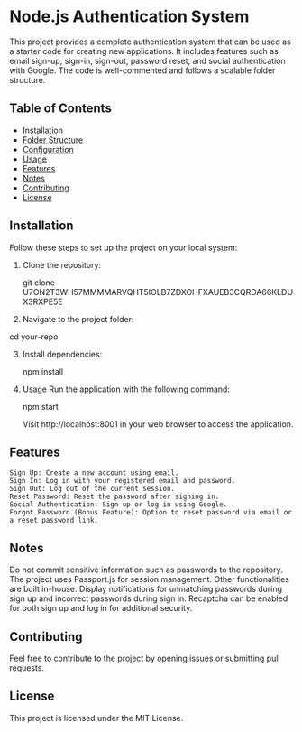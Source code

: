 # Node.js Authentication System

This project provides a complete authentication system that can be used as a starter code for creating new applications. It includes features such as email sign-up, sign-in, sign-out, password reset, and social authentication with Google. The code is well-commented and follows a scalable folder structure.

## Table of Contents

- [Installation](#installation)
- [Folder Structure](#folder-structure)
- [Configuration](#configuration)
- [Usage](#usage)
- [Features](#features)
- [Notes](#notes)
- [Contributing](#contributing)
- [License](#license)

## Installation

Follow these steps to set up the project on your local system:

1. Clone the repository:

   git clone U7ON2T3WH57MMMMARVQHT5IOLB7ZDXOHFXAUEB3CQRDA66KLDUX3RXPE5E

2. Navigate to the project folder:

 cd your-repo

3. Install dependencies:

    npm install
   
4. Usage
    Run the application with the following command:

    npm start

    Visit http://localhost:8001 in your web browser to access the application.

## Features
    Sign Up: Create a new account using email.
    Sign In: Log in with your registered email and password.
    Sign Out: Log out of the current session.
    Reset Password: Reset the password after signing in.
    Social Authentication: Sign up or log in using Google.
    Forgot Password (Bonus Feature): Option to reset password via email or a reset password link.

## Notes
Do not commit sensitive information such as passwords to the repository.
The project uses Passport.js for session management. Other functionalities are built in-house.
Display notifications for unmatching passwords during sign up and incorrect passwords during sign in.
Recaptcha can be enabled for both sign up and log in for additional security.

## Contributing
Feel free to contribute to the project by opening issues or submitting pull requests.

## License
This project is licensed under the MIT License.